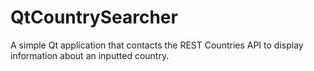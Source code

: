 # QtCountrySearcher
A simple Qt application that contacts the REST Countries API to display information about an inputted country.
